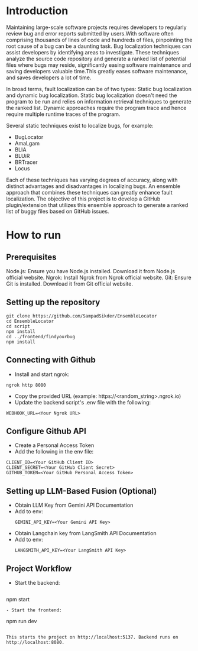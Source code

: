 # Introduction

Maintaining large-scale software projects requires developers to regularly review bug and error reports submitted by users.With software often comprising thousands of lines of code and hundreds of files, pinpointing the root cause of a bug can be a daunting task. Bug localization techniques can assist developers by identifying areas to investigate. These techniques analyze the source code repository and generate a ranked list of potential files where bugs may reside, significantly easing software maintenance and saving developers valuable time.This greatly eases software maintenance, and saves developers a lot of time. 

In broad terms, fault localization can be of two types: Static bug localization and dynamic bug localization. Static bug localization doesn't need the program to be run and relies on information retrieval techniques to generate the ranked list. Dynamic approaches require the program trace and hence require multiple runtime traces of the program. 

Several static techniques exist to localize bugs, for example:

- BugLocator
- AmaLgam
- BLIA
- BLUiR
- BRTracer
- Locus

Each of these techniques has varying degrees of accuracy, along with distinct advantages and disadvantages in localizing bugs. An ensemble approach that combines these techniques can greatly enhance fault localization. The objective of this project is to develop a GitHub plugin/extension that utilizes this ensemble approach to generate a ranked list of buggy files based on GitHub issues.

# How to run
## Prerequisites

Node.js: Ensure you have Node.js installed. Download it from Node.js official website.
Ngrok: Install Ngrok from Ngrok official website.
Git: Ensure Git is installed. Download it from Git official website.

## Setting up the repository
```
git clone https://github.com/SampadSikder/EnsembleLocator 
cd EnsembleLocator
cd script
npm install
cd ../frontend/findyourbug
npm install
```

## Connecting with Github

- Install and start ngrok:
```
ngrok http 8080
```
- Copy the provided URL (example: https://<random_string>.ngrok.io)
- Update the backend script's .env file with the following:
```
WEBHOOK_URL=<Your Ngrok URL>
```

## Configure Github API
- Create a Personal Access Token
- Add the following in the env file:
```
CLIENT_ID=<Your GitHub Client ID>
CLIENT_SECRET=<Your GitHub Client Secret>
GITHUB_TOKEN=<Your GitHub Personal Access Token>
```


## Setting up LLM-Based Fusion (Optional)

- Obtain LLM Key from Gemini API Documentation
- Add to env:
  ```
  GEMINI_API_KEY=<Your Gemini API Key>
  ```
- Obtain Langchain key from LangSmith API Documentation
- Add to env:
  ```
  LANGSMITH_API_KEY=<Your LangSmith API Key>
  ```

## Project Workflow

- Start the backend:
  ```
npm start
  ```
- Start the frontend:
  ```
npm run dev
  ```

This starts the project on http://localhost:5137. Backend runs on http://localhost:8080.
